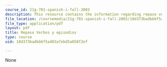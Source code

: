 ```yaml
---
course_id: 21g-701-spanish-i-fall-2003
description: This resource contains the information regarding repaso verbos y episodios.
file_location: /coursemedia/21g-701-spanish-i-fall-2003/10d373badbb6f5a403a7ebd5a858f2ef_MIT21G_701F03_7y8repa.pdf
file_type: application/pdf
layout: pdf
title: Repaso Verbos y episodios
type: course
uid: 10d373badbb6f5a403a7ebd5a858f2ef

---
```

None